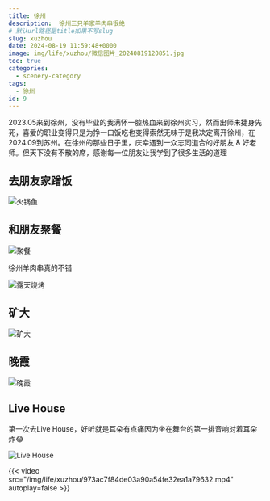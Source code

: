 ```yaml
---
title: 徐州
description:  徐州三只羊家羊肉串很绝
# 默认url路径是title如果不写slug
slug: xuzhou
date: 2024-08-19 11:59:48+0000
image: img/life/xuzhou/微信图片_20240819120851.jpg
toc: true
categories:
  - scenery-category
tags:
  - 徐州
id: 9
---
```


2023.05来到徐州，没有毕业的我满怀一腔热血来到徐州实习，然而出师未捷身先死，喜爱的职业变得只是为挣一口饭吃也变得索然无味于是我决定离开徐州，在2024.09到苏州。在徐州的那些日子里，庆幸遇到一众志同道合的好朋友 & 好老师。但天下没有不散的席，感谢每一位朋友让我学到了很多生活的道理

## 去朋友家蹭饭

![火锅鱼](img/life/xuzhou/微信图片_20240819120838.jpg)

## 和朋友聚餐

![聚餐](img/life/xuzhou/微信图片_20240819120842.jpg)

徐州羊肉串真的不错

![露天烧烤](img/life/xuzhou/微信图片_20240819120855.jpg)

## 矿大

![矿大](img/life/xuzhou/微信图片_20240819120858.jpg)

## 晚霞

![晚霞](img/life/xuzhou/晚霞.jpg)

## Live House
第一次去Live House，好听就是耳朵有点痛因为坐在舞台的第一排音响对着耳朵炸😂

![Live House](img/life/xuzhou/微信图片_20240819120846.jpg)

{{< video src="/img/life/xuzhou/973ac7f84de03a90a54fe32ea1a79632.mp4" autoplay=false  >}}


